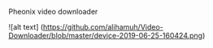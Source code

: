 Pheonix video downloader

![alt text] (https://github.com/alihamuh/Video-Downloader/blob/master/device-2019-06-25-160424.png)
